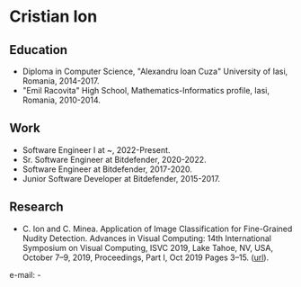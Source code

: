 # Cristian Ion

## Education
- Diploma in Computer Science, "Alexandru Ioan Cuza" University of Iasi, Romania, 2014-2017.
- "Emil Racovita" High School, Mathematics-Informatics profile, Iasi, Romania, 2010-2014.

## Work
- Software Engineer I at ~, 2022-Present.
- Sr. Software Engineer at Bitdefender, 2020-2022.
- Software Engineer at Bitdefender, 2017-2020.
- Junior Software Developer at Bitdefender, 2015-2017.

## Research
- C. Ion and C. Minea. Application of Image Classification for Fine-Grained Nudity Detection. Advances in Visual Computing: 14th International Symposium on Visual Computing, ISVC 2019, Lake Tahoe, NV, USA, October 7–9, 2019, Proceedings, Part I, Oct 2019 Pages 3–15. ([url](https://link.springer.com/chapter/10.1007/978-3-030-33720-9_1)).

e-mail: -


